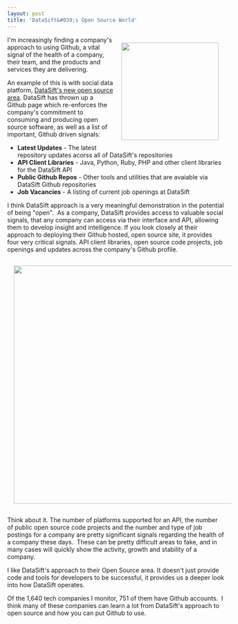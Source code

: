 ```yaml
---
layout: post
title: 'DataSift&#039;s Open Source World'
---
```

<p><a href="http://datasift.com/" target="_blank"><img style="padding: 15px;" src="https://s3.amazonaws.com/kinlane-productions/api-evangelist/datasift/datasift-logo.png" alt="" width="225" align="right" /></a></p>
<p>I'm increasingly finding a company's approach to using Github, a vital signal of the health of a company, their team, and the products and services they are delivering.</p>
<p>An example of this is with social data platform, <a href="http://datasift.github.io/">DataSift's new open source area</a>.  DataSift has thrown up a Github page which re-enforces the company's commitment to consuming and producing open source software, as well as a list of important, Github driven signals:</p>
<ul class="mainlist">
<li><strong>Latest Updates</strong> - The latest repository updates acorss all of DataSift's repositories</li>
<li><strong>API Client Libraries</strong> - Java, Python, Ruby, PHP and other client libraries for the DataSift API</li>
<li><strong>Public Github Repos</strong> - Other tools and utilities that are avaiable via DataSift Github repositories</li>
<li><strong>Job Vacancies</strong> - A listing of current job openings at DataSift</li>
</ul>
<p>I think DataSift approach is a very meaningful demonstration in the potential of being "open". &nbsp;As a company, DataSift provides access to valuable social signals, that any company can access via their interface and API, allowing them to develop insight and intelligence.  If you look closely at their approach to deploying their Github hosted, open source site, it provides four very critical signals.  API client libraries, open source code projects, job openings and updates across the company's Github profile.</p>
<p><a href="http://datasift.github.io/" target="_blank"><img style="padding: 15px; display: block; margin-left: auto; margin-right: auto;" src="https://s3.amazonaws.com/kinlane-productions/api-evangelist/datasift/datasift-open-source.png" alt="" width="550" /></a></p>
<p>Think about it.  The number of platforms supported for an API, the number of public open source code projects and the number and type of job postings for a company are pretty significant signals regarding the health of a company these days. &nbsp;These can be pretty difficult areas to fake, and in many cases will quickly show the activity, growth and stability of a company.</p>
<p>I like DataSift's approach to their Open Source area.  It doesn't just provide code and tools for developers to be successful, it provides us a deeper look into how DataSift operates. &nbsp;</p>
<p>Of the 1,640 tech companies I monitor, 751 of them have Github accounts. &nbsp;I think many of these companies can learn a lot from DataSift's approach to open source and how you can put Github to use.</p>